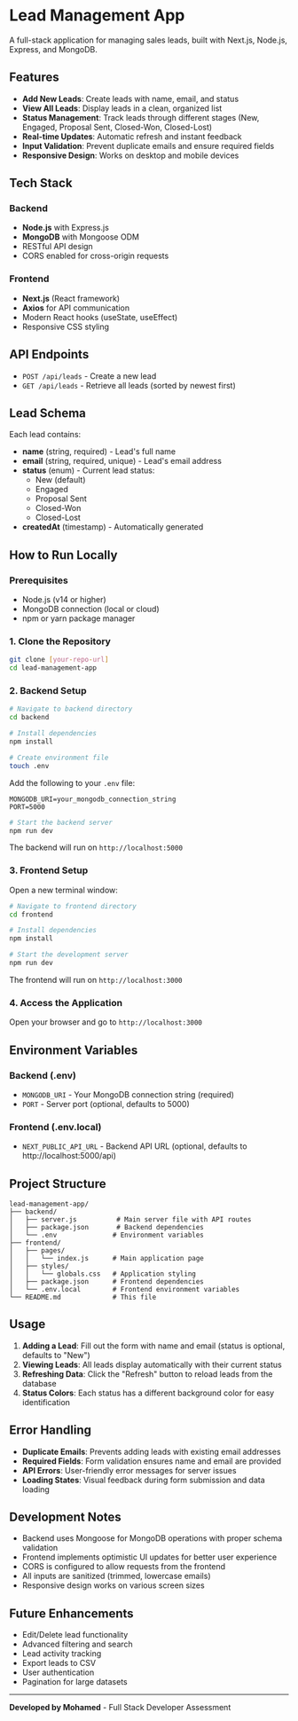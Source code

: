 # Lead Management App

A full-stack application for managing sales leads, built with Next.js, Node.js, Express, and MongoDB.

## Features

- **Add New Leads**: Create leads with name, email, and status
- **View All Leads**: Display leads in a clean, organized list
- **Status Management**: Track leads through different stages (New, Engaged, Proposal Sent, Closed-Won, Closed-Lost)
- **Real-time Updates**: Automatic refresh and instant feedback
- **Input Validation**: Prevent duplicate emails and ensure required fields
- **Responsive Design**: Works on desktop and mobile devices

## Tech Stack

### Backend

- **Node.js** with Express.js
- **MongoDB** with Mongoose ODM
- RESTful API design
- CORS enabled for cross-origin requests

### Frontend

- **Next.js** (React framework)
- **Axios** for API communication
- Modern React hooks (useState, useEffect)
- Responsive CSS styling

## API Endpoints

- `POST /api/leads` - Create a new lead
- `GET /api/leads` - Retrieve all leads (sorted by newest first)

## Lead Schema

Each lead contains:

- **name** (string, required) - Lead's full name
- **email** (string, required, unique) - Lead's email address
- **status** (enum) - Current lead status:
  - New (default)
  - Engaged
  - Proposal Sent
  - Closed-Won
  - Closed-Lost
- **createdAt** (timestamp) - Automatically generated

## How to Run Locally

### Prerequisites

- Node.js (v14 or higher)
- MongoDB connection (local or cloud)
- npm or yarn package manager

### 1. Clone the Repository

```bash
git clone [your-repo-url]
cd lead-management-app
```

### 2. Backend Setup

```bash
# Navigate to backend directory
cd backend

# Install dependencies
npm install

# Create environment file
touch .env
```

Add the following to your `.env` file:

```env
MONGODB_URI=your_mongodb_connection_string
PORT=5000
```

```bash
# Start the backend server
npm run dev
```

The backend will run on `http://localhost:5000`

### 3. Frontend Setup

Open a new terminal window:

```bash
# Navigate to frontend directory
cd frontend

# Install dependencies
npm install

# Start the development server
npm run dev
```

The frontend will run on `http://localhost:3000`

### 4. Access the Application

Open your browser and go to `http://localhost:3000`

## Environment Variables

### Backend (.env)

- `MONGODB_URI` - Your MongoDB connection string (required)
- `PORT` - Server port (optional, defaults to 5000)

### Frontend (.env.local)

- `NEXT_PUBLIC_API_URL` - Backend API URL (optional, defaults to http://localhost:5000/api)

## Project Structure

```
lead-management-app/
├── backend/
│   ├── server.js          # Main server file with API routes
│   ├── package.json       # Backend dependencies
│   └── .env              # Environment variables
├── frontend/
│   ├── pages/
│   │   └── index.js      # Main application page
│   ├── styles/
│   │   └── globals.css   # Application styling
│   ├── package.json      # Frontend dependencies
│   └── .env.local        # Frontend environment variables
└── README.md             # This file
```

## Usage

1. **Adding a Lead**: Fill out the form with name and email (status is optional, defaults to "New")
2. **Viewing Leads**: All leads display automatically with their current status
3. **Refreshing Data**: Click the "Refresh" button to reload leads from the database
4. **Status Colors**: Each status has a different background color for easy identification

## Error Handling

- **Duplicate Emails**: Prevents adding leads with existing email addresses
- **Required Fields**: Form validation ensures name and email are provided
- **API Errors**: User-friendly error messages for server issues
- **Loading States**: Visual feedback during form submission and data loading

## Development Notes

- Backend uses Mongoose for MongoDB operations with proper schema validation
- Frontend implements optimistic UI updates for better user experience
- CORS is configured to allow requests from the frontend
- All inputs are sanitized (trimmed, lowercase emails)
- Responsive design works on various screen sizes

## Future Enhancements

- Edit/Delete lead functionality
- Advanced filtering and search
- Lead activity tracking
- Export leads to CSV
- User authentication
- Pagination for large datasets

---

**Developed by Mohamed** - Full Stack Developer Assessment
